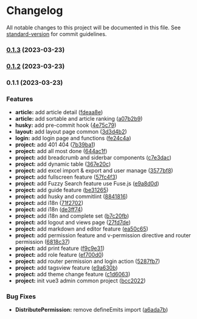 # Changelog

All notable changes to this project will be documented in this file. See [standard-version](https://github.com/conventional-changelog/standard-version) for commit guidelines.

### [0.1.3](https://github.com/ishareme/vue3-admin-common/compare/v0.1.2...v0.1.3) (2023-03-23)

### [0.1.2](https://github.com/ishareme/vue3-admin-common/compare/v0.1.1...v0.1.2) (2023-03-23)

### 0.1.1 (2023-03-23)


### Features

* **article:** add article detail ([fdeaa8e](https://github.com/ishareme/vue3-admin-common/commit/fdeaa8ea6a5dcfe500113a7ea55d3019f7db4353))
* **article:** add sortable and article ranking ([a07b2b9](https://github.com/ishareme/vue3-admin-common/commit/a07b2b9143319fbea2a7962b1a4e526e5e2246e0))
* **husky:** add pre-commit hook ([4e75c79](https://github.com/ishareme/vue3-admin-common/commit/4e75c79f870e43834b1de1fb7f427ec98c72369a))
* **layout:** add layout page common ([3d3d4b2](https://github.com/ishareme/vue3-admin-common/commit/3d3d4b22f8491c296ffed5157abbeb9372cd42bc))
* **login:** add login page and functions ([fe24c4a](https://github.com/ishareme/vue3-admin-common/commit/fe24c4a963aebbf37e2e4f837a48e085e4f05982))
* **project:** add 401 404 ([7b39ba1](https://github.com/ishareme/vue3-admin-common/commit/7b39ba1a55ac5b562c04a50a77bac10e4730a315))
* **project:** add all most done ([644ac1f](https://github.com/ishareme/vue3-admin-common/commit/644ac1f84edffec8df5c504a536bbbbdb8e71c7e))
* **project:** add breadcrumb and  siderbar components ([c7e3dac](https://github.com/ishareme/vue3-admin-common/commit/c7e3dac58d5159b4daed6f30e071eef33eac506e))
* **project:** add dynamic table ([367e20c](https://github.com/ishareme/vue3-admin-common/commit/367e20c4183d48b10ed49cba55c9cac86a5d9e18))
* **project:** add excel import & export and user manage ([3577bf8](https://github.com/ishareme/vue3-admin-common/commit/3577bf82b04b37998eb7b6711623ca5e36807534))
* **project:** add fullscreen feature ([57fc4f3](https://github.com/ishareme/vue3-admin-common/commit/57fc4f3ee379d5bfafd455db3c7af767cbc66dd5))
* **project:** add Fuzzy Search feature use Fuse.js ([e9a8d0d](https://github.com/ishareme/vue3-admin-common/commit/e9a8d0dc61e2f029f9f4081d30f2049e6a540067))
* **project:** add guide feature ([be31265](https://github.com/ishareme/vue3-admin-common/commit/be3126561aa755b031b461e936dbe0e3a29cc796))
* **project:** add husky and commitlint ([8841816](https://github.com/ishareme/vue3-admin-common/commit/88418166380178845826b2304b839e37105576d6))
* **project:** add i18n ([71f2702](https://github.com/ishareme/vue3-admin-common/commit/71f2702a7d8ba496d7374a5aacbde94040934fb3))
* **project:** add i18n ([de3ff74](https://github.com/ishareme/vue3-admin-common/commit/de3ff74931adcd85c6ab86bf4c1af387cccbb412))
* **project:** add i18n and complete set ([b7c20fb](https://github.com/ishareme/vue3-admin-common/commit/b7c20fb708d8f55839e7c37d0244243a80f08055))
* **project:** add logout and views page ([27fd7de](https://github.com/ishareme/vue3-admin-common/commit/27fd7de06deb15abf9e1ffc76624f3291cb72acc))
* **project:** add markdown and editor feature ([ea50c65](https://github.com/ishareme/vue3-admin-common/commit/ea50c651afaf892ed223031100c400863428f39a))
* **project:** add permission feature and v-permission directive and router permission ([6818c37](https://github.com/ishareme/vue3-admin-common/commit/6818c373e9fd007b14562d5d457df5dcb40f7f50))
* **project:** add print feature ([f9c9e31](https://github.com/ishareme/vue3-admin-common/commit/f9c9e31c021c45b7a77028fd16fd41a126a08f7a))
* **project:** add role feature ([ef700d0](https://github.com/ishareme/vue3-admin-common/commit/ef700d0885ad233a07488ec389120ce2e6177862))
* **project:** add router permission and login action ([5287fb7](https://github.com/ishareme/vue3-admin-common/commit/5287fb7c8c9c65c544a175a8c315876416f5f072))
* **project:** add tagsview feature ([e9a630b](https://github.com/ishareme/vue3-admin-common/commit/e9a630b54e29808e585e6620a310f4265bcc259e))
* **project:** add theme change feature ([c1d6063](https://github.com/ishareme/vue3-admin-common/commit/c1d6063c0f92a2bf8fce8336963ff4d35cb48e8b))
* **project:** init vue3 admin common project ([bcc2022](https://github.com/ishareme/vue3-admin-common/commit/bcc202254c941ed86658904d43d10db5ffc1a235))


### Bug Fixes

* **DistributePermission:** remove defineEmits import ([a6ada7b](https://github.com/ishareme/vue3-admin-common/commit/a6ada7b7e478d8283c56d26e1a0effffeaee8e0a))
